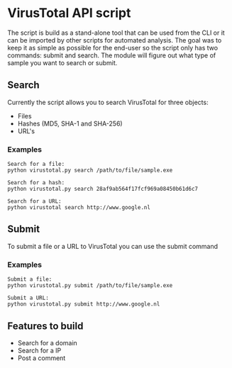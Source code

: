 # VirusTotal API script
The script is build as a stand-alone tool that can be used from the CLI or
it can be imported by other scripts for automated analysis. The goal was to
keep it as simple as possible for the end-user so the script only has two 
commands: submit and search. The module will figure out what type of sample
you want to search or submit.

## Search
Currently the script allows you to search VirusTotal for three objects:
* Files
* Hashes (MD5, SHA-1 and SHA-256)
* URL's

### Examples
```
Search for a file:
python virustotal.py search /path/to/file/sample.exe

Search for a hash:
python virustotal.py search 28af9ab564f17fcf969a08450b61d6c7

Search for a URL:
python virustotal search http://www.google.nl
```
## Submit
To submit a file or a URL to VirusTotal you can use the submit command

### Examples
```
Submit a file:
python virustotal.py submit /path/to/file/sample.exe

Submit a URL:
python virustotal.py submit http://www.google.nl
```

## Features to build
* Search for a domain
* Search for a IP
* Post a comment
